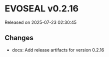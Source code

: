 # EVOSEAL v0.2.16
Released on 2025-07-23 02:30:45

## Changes
- docs: Add release artifacts for version 0.2.16
